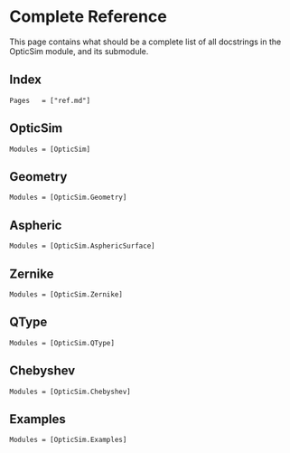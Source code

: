 # Complete Reference

This page contains what should be a complete list of all docstrings in the OpticSim module, and its submodule.

## Index

```@index
Pages   = ["ref.md"]
```

## OpticSim

```@autodocs
Modules = [OpticSim]
```

## Geometry
```@autodocs
Modules = [OpticSim.Geometry]
```

## Aspheric

```@autodocs
Modules = [OpticSim.AsphericSurface]
```

## Zernike

```@autodocs
Modules = [OpticSim.Zernike]
```

## QType

```@autodocs
Modules = [OpticSim.QType]
```

## Chebyshev

```@autodocs
Modules = [OpticSim.Chebyshev]
```

## Examples

```@autodocs
Modules = [OpticSim.Examples]
```
